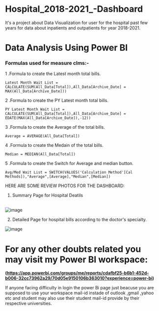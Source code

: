 # Hospital_2018-2021_-Dashboard
It's a project about Data Visualization for user for the hospital past few years for data about inpatients and outpatients for year 2018-2021.

Data Analysis Using Power BI
============================

### Formulas used for measure clms:-

1 .Formula to create the Latest month total bills.

  `Latest Month Wait List = CALCULATE(SUM(All_Data[Total]),All_Data[Archive_Date] = MAX(All_Data[Archive_Date]))`
  
2 .Formula to create the PY Latest month total bills.

  `PY Latest Month Wait List = CALCULATE(SUM(All_Data[Total]),All_Data[Archive_Date] = EDATE(MAX(All_Data[Archive_Date]),-12))`

3 .Formula to create the Average of the total bills.

  `Average = AVERAGE(All_Data[Total])`

4 .Formula to create the Medain of the total bills.

  `Median = MEDIAN(All_Data[Total])`

5 .Formula to create the Switch for Average and median button.

  `Avg/Med Wait List = SWITCH(VALUES('Calculation Method'[Cal Methods]),"Average",[Average],"Median",[Median])`



HERE ARE SOME REVIEW PHOTOS FOR THE DASHBOARD:
1. Summary Page for Hospital Deatils<br><br>

![image](https://github.com/mohitrajendramahajan/Sales_insight/assets/103811474/03cb13b7-ceac-49bb-8d4f-6f2198ef6458)

2. Detailed Page for hospital bills according to the doctor's specialty.<br>

![image](https://github.com/mohitrajendramahajan/Sales_insight/assets/103811474/e2e475fe-9bd0-4092-8537-60927b91cff1)

For any other doubts related you may visit my Power BI workspace:
============================
**(https://app.powerbi.com/groups/me/reports/cdafbf25-b6b1-452d-b006-32cc73962a29/70d05e9150106b363010?experience=power-bi)**

If anyone facing difficulty in login the power Bi page just beacuse you are supposed to use your workspace mail-id instade of outlook ,gmail ,yahoo etc and student may also use their student mail-id provide by their respective universities.

